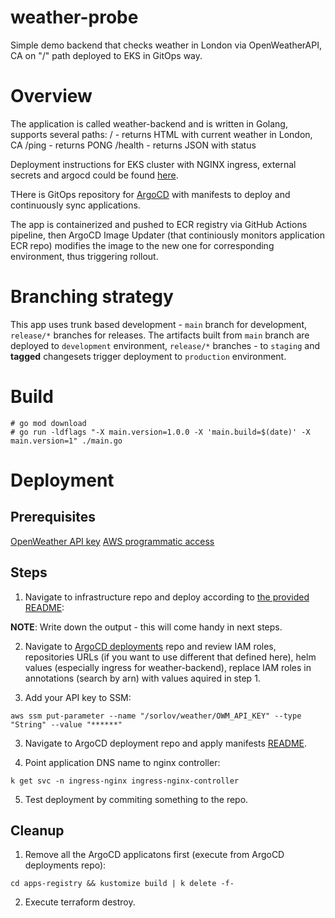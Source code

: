 # weather-probe
Simple demo backend that checks weather in London via OpenWeatherAPI, CA on "/" path deployed to EKS in GitOps way.

# Overview

The application is called weather-backend and is written in Golang, supports several paths:
/ - returns HTML with current weather in London, CA
/ping - returns PONG
/health - returns JSON with status

Deployment instructions for EKS cluster with NGINX ingress, external secrets and argocd could be found [here](/https://github.com/s0rl0v/weather-infra).

THere is GitOps repository for [ArgoCD](/https://github.com/s0rl0v/weather-k8s-deployments) with manifests to deploy and continuously sync applications.

The app is containerized and pushed to ECR registry via GitHub Actions pipeline, then ArgoCD Image Updater (that continiously monitors application ECR repo) modifies the image to the new one for corresponding environment, thus triggering rollout.

# Branching strategy

This app uses trunk based development - `main` branch for development, `release/*` branches for releases.
The artifacts built from `main` branch are deployed to `development` environment, `release/*` branches - to `staging` and **tagged** changesets trigger deployment to `production` environment.

# Build

```
# go mod download
# go run -ldflags "-X main.version=1.0.0 -X 'main.build=$(date)' -X main.version=1" ./main.go
```

# Deployment

## Prerequisites

[OpenWeather API key](/https://openweathermap.org/appid)
[AWS programmatic access](/https://docs.aws.amazon.com/general/latest/gr/aws-sec-cred-types.html#access-keys-and-secret-access-keys)

## Steps

1. Navigate to infrastructure repo and deploy according to [the provided README](/https://github.com/s0rl0v/weather-infra/blob/main/README.md):

**NOTE**: Write down the output - this will come handy in next steps.

2. Navigate to [ArgoCD deployments](/https://github.com/s0rl0v/weather-k8s-deployments/blob/main/README.md) repo and review IAM roles, repositories URLs (if you want to use different that defined here), helm values (especially ingress for weather-backend), replace IAM roles in annotations (search by arn) with values aquired in step 1.

3. Add your API key to SSM:

```
aws ssm put-parameter --name "/sorlov/weather/OWM_API_KEY" --type "String" --value "******"
```

3. Navigate to ArgoCD deployment repo and apply manifests [README](/https://github.com/s0rl0v/weather-infra/blob/main/README.md).

4. Point application DNS name to nginx controller:

```
k get svc -n ingress-nginx ingress-nginx-controller
```

5. Test deployment by commiting something to the repo.


## Cleanup

1. Remove all the ArgoCD applicatons first (execute from ArgoCD deployments repo):

```
cd apps-registry && kustomize build | k delete -f-
```

2. Execute terraform destroy.
